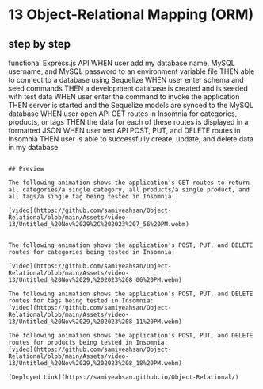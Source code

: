 # 13 Object-Relational Mapping (ORM)




## step by step


functional Express.js API
WHEN user add my database name, MySQL username, and MySQL password to an environment variable file
THEN able to connect to a database using Sequelize
WHEN user enter schema and seed commands
THEN a development database is created and is seeded with test data
WHEN user enter the command to invoke the application
THEN server is started and the Sequelize models are synced to the MySQL database
WHEN user open API GET routes in Insomnia for categories, products, or tags
THEN the data for each of these routes is displayed in a formatted JSON
WHEN user test API POST, PUT, and DELETE routes in Insomnia
THEN user is able to successfully create, update, and delete data in my database
```

## Preview

The following animation shows the application's GET routes to return all categories/a single category, all products/a single product, and all tags/a single tag being tested in Insomnia:

[video](https://github.com/samiyeahsan/Object-Relational/blob/main/Assets/video-13/Untitled_%20Nov%2029%2C%202023%207_56%20PM.webm)


The following animation shows the application's POST, PUT, and DELETE routes for categories being tested in Insomnia:

[video](https://github.com/samiyeahsan/Object-Relational/blob/main/Assets/video-13/Untitled_%20Nov%2029,%202023%208_06%20PM.webm)

The following animation shows the application's POST, PUT, and DELETE routes for tags being tested in Insomnia:
[video](https://github.com/samiyeahsan/Object-Relational/blob/main/Assets/video-13/Untitled_%20Nov%2029,%202023%208_11%20PM.webm)

The following animation shows the application's POST, PUT, and DELETE routes for products being tested in Insomnia:
[video](https://github.com/samiyeahsan/Object-Relational/blob/main/Assets/video-13/Untitled_%20Nov%2029,%202023%208_18%20PM.webm)

[Deployed Link](https://samiyeahsan.github.io/Object-Relational/)



